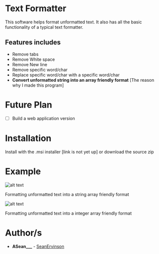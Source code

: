 # Text Formatter

This software helps format unformatted text. It also has all the basic functionality of a typical text formatter.

## **Features includes**
* Remove tabs
* Remove White space
* Remove New line
* Remove specific word/char
* Replace specific word/char with a specific word/char
* **Convert unformatted string into an array friendly format** [The reason why I made this program]

# Future Plan
- [ ] Build a web application version

# Installation
Install with the .msi installer [link is not yet up] or download the source zip

# Example
![alt text](https://media.giphy.com/media/2yyLgQ5EpBwLa1mBNF/giphy.gif)

Formatting unformatted text into a string array friendly format

![alt text](https://media.giphy.com/media/42Cps1JyIfAGwOCq8F/giphy.gif)

Formatting unformatted text into a integer array friendly format

# Author/s

* **ASean___** - [SeanErvinson](https://github.com/SeanErvinson)



